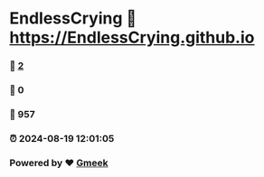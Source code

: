 # EndlessCrying :link: https://EndlessCrying.github.io 
### :page_facing_up: [2](https://EndlessCrying.github.io/tag.html) 
### :speech_balloon: 0 
### :hibiscus: 957 
### :alarm_clock: 2024-08-19 12:01:05 
### Powered by :heart: [Gmeek](https://github.com/Meekdai/Gmeek)
